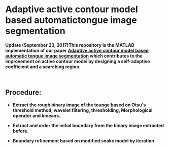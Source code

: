 # Adaptive active contour model based automatictongue image segmentation

<b>Update (September 23, 2017)This repository is the MATLAB implementation of our paper [Adaptive active contour model based automatic tongue image segmentation](http://ieeexplore.ieee.org/document/7852933/) which contributes to the improvement on active contour model by designing a self-adaptive coefficient and a searching region.

<br/>

## Procedure:
- Extract the rough binary image of the tounge based on Otsu's threshold method, wavelet filtering, thresholding, Morphological operator and kmeans.

- Extract and order the initial boundary from the binary image extracted before.

- Boundary refinement based on modified snake model by iteration
